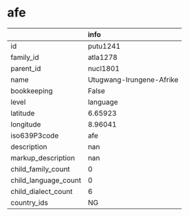 # afe
|                      | info                     |
|:---------------------|:-------------------------|
| id                   | putu1241                 |
| family_id            | atla1278                 |
| parent_id            | nucl1801                 |
| name                 | Utugwang-Irungene-Afrike |
| bookkeeping          | False                    |
| level                | language                 |
| latitude             | 6.65923                  |
| longitude            | 8.96041                  |
| iso639P3code         | afe                      |
| description          | nan                      |
| markup_description   | nan                      |
| child_family_count   | 0                        |
| child_language_count | 0                        |
| child_dialect_count  | 6                        |
| country_ids          | NG                       |